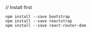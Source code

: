 // Install first
```
npm install --save bootstrap
npm install --save reactstrap
npm install --save react-router-dom
```


